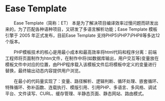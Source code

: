 # Ease Template
　　Ease Template（简称：ET） 本是为了解决项目编译效率过慢问题而研发出来的，为了匹配各种语种项目，又研发了多语言解析功能；Ease Template 模板引擎于 2005 年正式发布，目前Ease Template 支持PHP5\PHP7\PHP8等多达12个版本。
  
　　PHP模板技术的核心是用最小成本和最高效率将html代码和程序分离：前端工程师将页面制作为htm文件，在制作中将(如数据库输出，用户交互等)变量放在模板文件中对应的位置，由PHP程序载入该模板文件后将模板中定义的变量进行替换，最终输出动态内容提供用户浏览。
   
　　在最小的代码量实现了：变量、路径解析、逻辑判断、循环处理、嵌套循环、特殊循环、弥补函数、连载执行、模版引用、引用PHP、多语言、多风格、调试平台、文件读写、CURL、缓存管理、半静态页面、静态网站、路由模式。
   
